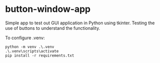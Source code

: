 # button-window-app
Simple app to test out GUI application in Python using tkinter. Testing the use of buttons to understand the functionality.

To configure .venv:
```
python -m venv .\.venv
.\.venv\scripts\activate
pip install -r requirements.txt
```